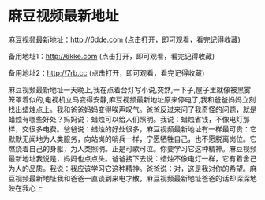 # 麻豆视频最新地址


麻豆视频最新地址：http://6dde.com (点击打开，即可观看，看完记得收藏)

备用地址1：http://6kke.com (点击打开，即可观看，看完记得收藏)

备用地址2：http://7rb.cc (点击打开，即可观看，看完记得收藏)


麻豆视频最新地址一天晚上,我在点着台灯写小说,突然,一下子,屋子里就像被黑雾笼罩着似的,电视机立马变得安静,麻豆视频最新地址原来停电了,我和爸爸妈妈立刻找出蜡烛点上。我和爸爸妈妈变得唉声叹气。爸爸反过来问了我奇怪的问题，就是蜡烛有哪些好处？妈妈说：蜡烛可以给人们照明。我说：蜡烛省钱，不像电灯那样，交很多电费。爸爸说：蜡烛的好处很多，麻豆视频最新地址有一样最可贵：它默默无闻地为人类服务，向站岗的哨兵一样，宁愿牺牲自己，也不愿脱离岗位。它燃烧着自己的身躯，为人类照明。正是可歌可泣。你要学习它这种精神。麻豆视频最新地址我说是，妈妈也点点头。爸爸接下去说：蜡烛不像电灯一样，它有着舍己为人的品质。我说：我应该学习它这种精神。爸爸说：对，这是我对你的希望。麻豆视频最新地址我和爸爸一直谈到来电才散，麻豆视频最新地址爸爸的话却深深地映在我心上
